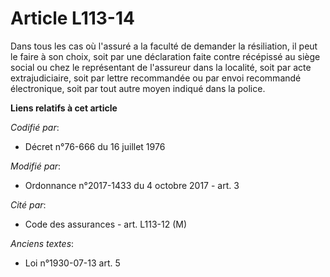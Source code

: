 # Article L113-14

Dans tous les cas où l'assuré a la faculté de demander la résiliation, il peut le faire à son choix, soit par une déclaration
faite contre récépissé au siège social ou chez le représentant de l'assureur dans la localité, soit par acte extrajudiciaire,
soit par lettre recommandée ou par envoi recommandé électronique, soit par tout autre moyen indiqué dans la police.

**Liens relatifs à cet article**

_Codifié par_:

  - Décret n°76-666 du 16 juillet 1976

_Modifié par_:

  - Ordonnance n°2017-1433 du 4 octobre 2017 - art. 3

_Cité par_:

  - Code des assurances - art. L113-12 (M)

_Anciens textes_:

  - Loi n°1930-07-13 art. 5
